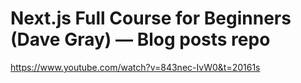 # Next.js Full Course for Beginners (Dave Gray) — Blog posts repo

https://www.youtube.com/watch?v=843nec-IvW0&t=20161s
